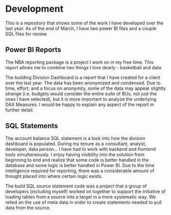 # Development

This is a repository that shows some of the work I have developed over the last year. 
As of the end of March, I have two power BI files and a couple SQL files for review.

## Power BI Reports
The NBA reporting package is a project I work on in my free time. This report allows me to combine two things I love dearly - basketball and data.

The building Division Dashboard is a report that I have created for a client over the last year. The data has been anonymized and condensed. Due to time, effort, and a focus on anonymity, some of the data may appear slightly strange (i.e. budgets would consider the entire suite of BUs, not just the ones I have selected), but it is more important to analyze the underlying DAX Measures. I would be happy to explain any aspect of the report in further detail.

## SQL Statements
The account balance SQL statement is a look into how the division dashboard is populated. During my tenure as a consultant, analyst, developer, data person... I have had to work with backend and frontend tools simultaneously. I enjoy having visibility into the solution from beginning to end and realize that some code is better handled in the database and some logic is better handled in Power BI. Due to the time intelligence required for reporting, there was a considerable amount of thought placed into where certain logic exists.

The build SQL source statement code was a project that a group of developers (including myself) worked on together to support the initiative of loading tables from a source into a target in a more systematic way. We relied on the use of meta data in order to create statements needed to pull data from the source. 
